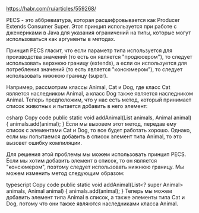 https://habr.com/ru/articles/559268/

PECS - это аббревиатура, которая расшифровывается как Producer Extends Consumer Super. Этот принцип используется при работе с дженериками в Java для указания ограничений на типы, которые могут использоваться как аргументы в методах.

Принцип PECS гласит, что если параметр типа используется для производства значений (то есть он является "продюсером"), то следует использовать верхнюю границу (extends), а если он используется для потребления значений (то есть является "консюмером"), то следует использовать нижнюю границу (super).

Например, рассмотрим классы Animal, Cat и Dog, где класс Cat является наследником Animal, а класс Dog также является наследником Animal. Теперь предположим, что у нас есть метод, который принимает список животных и пытается добавить в него элемент:

csharp
Copy code
public static void addAnimal(List<Animal> animals, Animal animal) {
animals.add(animal);
}
Если мы вызовем этот метод, передав ему список с элементами Cat и Dog, то все будет работать хорошо. Однако, если мы попытаемся добавить в список элемент типа Animal, то это вызовет ошибку компиляции.

Для решения этой проблемы мы можем использовать принцип PECS. Если мы хотим добавить элемент в список, то он является "консюмером", поэтому следует использовать нижнюю границу. Мы можем изменить метод следующим образом:

typescript
Copy code
public static void addAnimal(List<? super Animal> animals, Animal animal) {
animals.add(animal);
}
Теперь мы можем добавить элемент типа Animal в список, а также элементы типа Cat и Dog, потому что они также являются наследниками класса Animal.